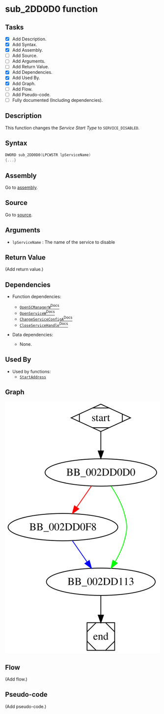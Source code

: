 # sub_2DD0D0 function

## Tasks

- [X] Add Description.
- [X] Add Syntax.
- [X] Add Assembly.
- [ ] Add Source.
- [ ] Add Arguments.
- [ ] Add Return Value.
- [X] Add Dependencies.
- [X] Add Used By.
- [X] Add Graph.
- [ ] Add Flow.
- [ ] Add Pseudo-code.
- [ ] Fully documented (Including dependencies).

## Description

This function changes the *Service Start Type* to `SERVICE_DISABLED`.

## Syntax

```c
DWORD sub_2DD0D0(LPCWSTR lpServiceName)
{...}
```

## Assembly

Go to [assembly](../asm/sub_2DD0D0.asm).

## Source

Go to [source](../cc/sub_2DD0D0.cc).

## Arguments

* `lpServiceName` : The name of the service to disable

## Return Value

(Add return value.)

## Dependencies

* Function dependencies:
  * [`OpenSCManagerW`<sup>Docs</sup>](https://docs.microsoft.com/en-us/windows/win32/api/winsvc/nf-winsvc-openscmanagerw)
  * [`OpenServiceW`<sup>Docs</sup>](https://docs.microsoft.com/en-us/windows/win32/api/winsvc/nf-winsvc-openservicew)
  * [`ChangeServiceConfigA`<sup>Docs</sup>](https://docs.microsoft.com/en-us/windows/win32/api/winsvc/nf-winsvc-changeserviceconfiga)
  * [`CloseServiceHandle`<sup>Docs</sup>](https://docs.microsoft.com/en-us/windows/win32/api/winsvc/nf-winsvc-closeservicehandle)


* Data dependencies:
  * None.

## Used By

* Used by functions:
  * [`StartAddress`](StartAddress.md)

## Graph

![sub_2DD0D0 Graph](../svg/sub_2DD0D0.svg "sub_2DD0D0 Graph")

## Flow

(Add flow.)

## Pseudo-code

(Add pseudo-code.)
